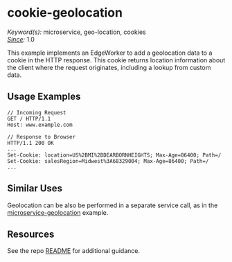 # cookie-geolocation

*Keyword(s):* microservice, geo-location, cookies<br>
*[Since](https://learn.akamai.com/en-us/webhelp/edgeworkers/edgeworkers-user-guide/GUID-14077BCA-0D9F-422C-8273-2F3E37339D5B.html):* 1.0

This example implements an EdgeWorker to add a geolocation data to a cookie in the HTTP response.  This cookie returns location information about the client where the request originates, including a lookup from custom data.

## Usage Examples

````
// Incoming Request
GET / HTTP/1.1
Host: www.example.com

// Response to Browser
HTTP/1.1 200 OK
...
Set-Cookie: location=US%2BMI%2BDEARBORNHEIGHTS; Max-Age=86400; Path=/
Set-Cookie: salesRegion=Midwest%3A68329004; Max-Age=86400; Path=/
...
````
## Similar Uses

Geolocation can be also be performed in a separate service call, as in the [microservice-geolocation](../../respond-from-edgeworkers/respondwith/microservice-geolocation/) example.

## Resources
See the repo [README](https://github.com/akamai/edgeworkers-examples#Resources) for additional guidance.
